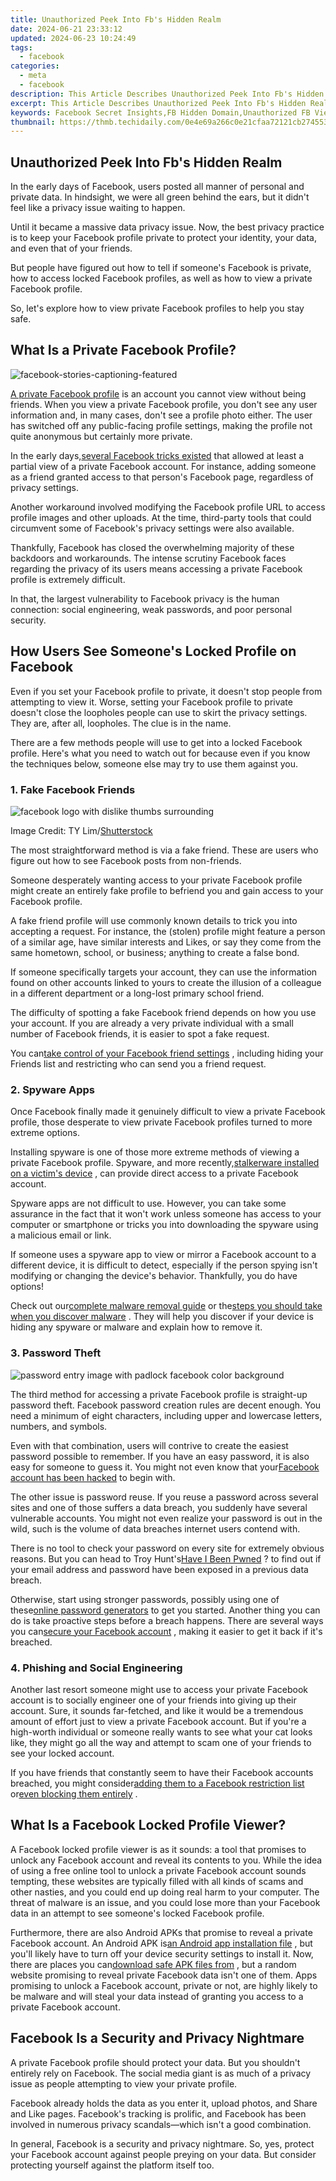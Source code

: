 ```yaml
---
title: Unauthorized Peek Into Fb's Hidden Realm
date: 2024-06-21 23:33:12
updated: 2024-06-23 10:24:49
tags:
  - facebook
categories:
  - meta
  - facebook
description: This Article Describes Unauthorized Peek Into Fb's Hidden Realm
excerpt: This Article Describes Unauthorized Peek Into Fb's Hidden Realm
keywords: Facebook Secret Insights,FB Hidden Domain,Unauthorized FB Viewing,Behind FB Secrets,Peek Fb's Privacy,FB Realm Exploration,Access FB Inner World
thumbnail: https://thmb.techidaily.com/0e4e69a266c0e21cfaa72121cb274553aaa959ab8154e71b42e7a2317f1338de.png
---
```


## Unauthorized Peek Into Fb's Hidden Realm

 In the early days of Facebook, users posted all manner of personal and private data. In hindsight, we were all green behind the ears, but it didn't feel like a privacy issue waiting to happen.

 Until it became a massive data privacy issue. Now, the best privacy practice is to keep your Facebook profile private to protect your identity, your data, and even that of your friends.

 But people have figured out how to tell if someone's Facebook is private, how to access locked Facebook profiles, as well as how to view a private Facebook profile.

 So, let's explore how to view private Facebook profiles to help you stay safe.

## What Is a Private Facebook Profile?

![facebook-stories-captioning-featured](https://static1.makeuseofimages.com/wordpress/wp-content/uploads/2021/08/facebook-stories-captioning-featured.jpg)

[A private Facebook profile](https://www.makeuseof.com/how-to-make-anonymous-facebook-profile/) is an account you cannot view without being friends. When you view a private Facebook profile, you don't see any user information and, in many cases, don't see a profile photo either. The user has switched off any public-facing profile settings, making the profile not quite anonymous but certainly more private.

 In the early days,[several Facebook tricks existed](https://www.makeuseof.com/tag/21-hidden-facebook-messenger-tricks-need-try-right-now/) that allowed at least a partial view of a private Facebook account. For instance, adding someone as a friend granted access to that person's Facebook page, regardless of privacy settings.

 Another workaround involved modifying the Facebook profile URL to access profile images and other uploads. At the time, third-party tools that could circumvent some of Facebook's privacy settings were also available.

 Thankfully, Facebook has closed the overwhelming majority of these backdoors and workarounds. The intense scrutiny Facebook faces regarding the privacy of its users means accessing a private Facebook profile is extremely difficult.

 In that, the largest vulnerability to Facebook privacy is the human connection: social engineering, weak passwords, and poor personal security.

## How Users See Someone's Locked Profile on Facebook

 Even if you set your Facebook profile to private, it doesn't stop people from attempting to view it. Worse, setting your Facebook profile to private doesn't close the loopholes people can use to skirt the privacy settings. They are, after all, loopholes. The clue is in the name.

 There are a few methods people will use to get into a locked Facebook profile. Here's what you need to watch out for because even if you know the techniques below, someone else may try to use them against you.

### 1\. Fake Facebook Friends

![facebook logo with dislike thumbs surrounding](https://static1.makeuseofimages.com/wordpress/wp-content/uploads/2023/07/facebook-logo-with-dislike-thumbs-surrounding.jpg)

 Image Credit: TY Lim/[Shutterstock](https://www.shutterstock.com/image-photo/penang-malaysia-april-10-2018-facebook-1065601421)

 The most straightforward method is via a fake friend. These are users who figure out how to see Facebook posts from non-friends.

 Someone desperately wanting access to your private Facebook profile might create an entirely fake profile to befriend you and gain access to your Facebook profile.

 A fake friend profile will use commonly known details to trick you into accepting a request. For instance, the (stolen) profile might feature a person of a similar age, have similar interests and Likes, or say they come from the same hometown, school, or business; anything to create a false bond.

 If someone specifically targets your account, they can use the information found on other accounts linked to yours to create the illusion of a colleague in a different department or a long-lost primary school friend.

 The difficulty of spotting a fake Facebook friend depends on how you use your account. If you are already a very private individual with a small number of Facebook friends, it is easier to spot a fake request.

 You can[take control of your Facebook friend settings](https://www.makeuseof.com/tag/facebook-friend-requests-unwritten-rules-hidden-settings-weekly-facebook-tips/) , including hiding your Friends list and restricting who can send you a friend request.

### 2\. Spyware Apps

 Once Facebook finally made it genuinely difficult to view a private Facebook profile, those desperate to view private Facebook profiles turned to more extreme options.

 Installing spyware is one of those more extreme methods of viewing a private Facebook profile. Spyware, and more recently,[stalkerware installed on a victim's device](http://www.makeuseof.com/tag/what-is-stalkerware/) , can provide direct access to a private Facebook account.

 Spyware apps are not difficult to use. However, you can take some assurance in the fact that it won't work unless someone has access to your computer or smartphone or tricks you into downloading the spyware using a malicious email or link.

 If someone uses a spyware app to view or mirror a Facebook account to a different device, it is difficult to detect, especially if the person spying isn't modifying or changing the device's behavior. Thankfully, you do have options!

 Check out our[complete malware removal guide](https://www.makeuseof.com/tag/download-operation-cleanup-complete-malware-removal-guide/) or the[steps you should take when you discover malware](https://www.makeuseof.com/tag/10-steps-to-take-when-you-discover-malware-on-your-computer/) . They will help you discover if your device is hiding any spyware or malware and explain how to remove it.

### 3\. Password Theft

![password entry image with padlock facebook color background](https://static1.makeuseofimages.com/wordpress/wp-content/uploads/2023/07/password-entry-image-with-padlock-facebook-color-background.jpg)

 The third method for accessing a private Facebook profile is straight-up password theft. Facebook password creation rules are decent enough. You need a minimum of eight characters, including upper and lowercase letters, numbers, and symbols.

 Even with that combination, users will contrive to create the easiest password possible to remember. If you have an easy password, it is also easy for someone to guess it. You might not even know that your[Facebook account has been hacked](https://www.makeuseof.com/tag/facebook-hacked-heres-tell-fix/) to begin with.

 The other issue is password reuse. If you reuse a password across several sites and one of those suffers a data breach, you suddenly have several vulnerable accounts. You might not even realize your password is out in the wild, such is the volume of data breaches internet users contend with.

 There is no tool to check your password on every site for extremely obvious reasons. But you can head to Troy Hunt's[Have I Been Pwned](https://haveibeenpwned.com/) ? to find out if your email address and password have been exposed in a previous data breach.

 Otherwise, start using stronger passwords, possibly using one of these[online password generators](https://www.makeuseof.com/tag/5-websites-to-generate-a-safe-and-strong-password/) to get you started. Another thing you can do is take proactive steps before a breach happens. There are several ways you can[secure your Facebook account](https://www.makeuseof.com/tag/5-secure-facebook-account-recoverable/) , making it easier to get it back if it's breached.

### 4\. Phishing and Social Engineering

 Another last resort someone might use to access your private Facebook account is to socially engineer one of your friends into giving up their account. Sure, it sounds far-fetched, and like it would be a tremendous amount of effort just to view a private Facebook account. But if you're a high-worth individual or someone really wants to see what your cat looks like, they might go all the way and attempt to scam one of your friends to see your locked account.

 If you have friends that constantly seem to have their Facebook accounts breached, you might consider[adding them to a Facebook restriction list](https://www.makeuseof.com/tag/limit-can-see-facebook-posts-restricted-list/) or[even blocking them entirely](https://www.makeuseof.com/how-to-block-facebook/) .

## What Is a Facebook Locked Profile Viewer?

 A Facebook locked profile viewer is as it sounds: a tool that promises to unlock any Facebook account and reveal its contents to you. While the idea of using a free online tool to unlock a private Facebook account sounds tempting, these websites are typically filled with all kinds of scams and other nasties, and you could end up doing real harm to your computer. The threat of malware is an issue, and you could lose more than your Facebook data in an attempt to see someone's locked Facebook profile.

 Furthermore, there are also Android APKs that promise to reveal a private Facebook account. An Android APK is[an Android app installation file](https://www.makeuseof.com/tag/what-is-apk-file/) , but you'll likely have to turn off your device security settings to install it. Now, there are places you can[download safe APK files from](https://www.makeuseof.com/tag/safe-android-apk-downloads/) , but a random website promising to reveal private Facebook data isn't one of them. Apps promising to unlock a Facebook account, private or not, are highly likely to be malware and will steal your data instead of granting you access to a private Facebook account.

## Facebook Is a Security and Privacy Nightmare

 A private Facebook profile should protect your data. But you shouldn't entirely rely on Facebook. The social media giant is as much of a privacy issue as people attempting to view your private profile.

 Facebook already holds the data as you enter it, upload photos, and Share and Like pages. Facebook's tracking is prolific, and Facebook has been involved in numerous privacy scandals—which isn't a good combination.

 In general, Facebook is a security and privacy nightmare. So, yes, protect your Facebook account against people preying on your data. But consider protecting yourself against the platform itself too.


<ins class="adsbygoogle"
     style="display:block"
     data-ad-format="autorelaxed"
     data-ad-client="ca-pub-7571918770474297"
     data-ad-slot="1223367746"></ins>



<ins class="adsbygoogle"
     style="display:block"
     data-ad-client="ca-pub-7571918770474297"
     data-ad-slot="8358498916"
     data-ad-format="auto"
     data-full-width-responsive="true"></ins>
